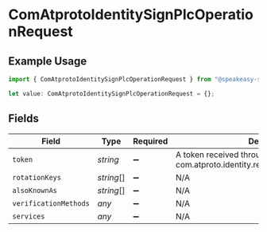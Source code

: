 # ComAtprotoIdentitySignPlcOperationRequest

## Example Usage

```typescript
import { ComAtprotoIdentitySignPlcOperationRequest } from "@speakeasy-sdks/bluesky/models/operations";

let value: ComAtprotoIdentitySignPlcOperationRequest = {};
```

## Fields

| Field                                                                      | Type                                                                       | Required                                                                   | Description                                                                |
| -------------------------------------------------------------------------- | -------------------------------------------------------------------------- | -------------------------------------------------------------------------- | -------------------------------------------------------------------------- |
| `token`                                                                    | *string*                                                                   | :heavy_minus_sign:                                                         | A token received through com.atproto.identity.requestPlcOperationSignature |
| `rotationKeys`                                                             | *string*[]                                                                 | :heavy_minus_sign:                                                         | N/A                                                                        |
| `alsoKnownAs`                                                              | *string*[]                                                                 | :heavy_minus_sign:                                                         | N/A                                                                        |
| `verificationMethods`                                                      | *any*                                                                      | :heavy_minus_sign:                                                         | N/A                                                                        |
| `services`                                                                 | *any*                                                                      | :heavy_minus_sign:                                                         | N/A                                                                        |